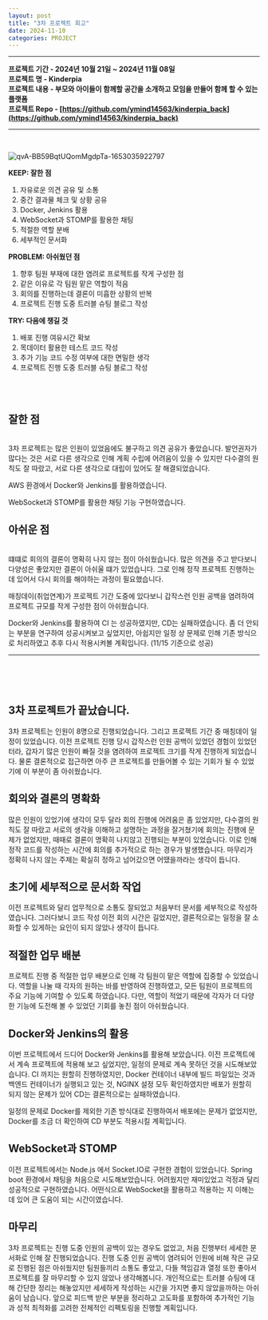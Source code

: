 ```yaml
---
layout: post
title: "3차 프로젝트 회고"
date: 2024-11-10
categories: PROJECT
---
```


<hr>

**프로젝트 기간 - 2024년 10월 21일 ~ 2024년 11월 08일** <br>
**프로젝트 명 - Kinderpia** <br>
**프로젝트 내용 - 부모와 아이들이 함께할 공간을 소개하고 모임을 만들어 함께 할 수 있는 플랫폼** <br>
**프로젝트 Repo - [https://github.com/ymind14563/kinderpia_back](https://github.com/ymind14563/kinderpia_back)**

<hr>


<br>

![qvA-BB59BqtUQomMgdpTa-1653035922797](https://github.com/user-attachments/assets/2409058b-4d8e-457a-bcf7-edbd1f0eb8e4)


**KEEP: 잘한 점**

1. 자유로운 의견 공유 및 소통
2. 중간 결과물 체크 및 상황 공유
3. Docker, Jenkins 활용
4. WebSocket과 STOMP를 활용한 채팅
5. 적절한 역할 분배
6. 세부적인 문서화

**PROBLEM: 아쉬웠던 점**

1. 향후 팀원 부재에 대한 염려로 프로젝트를 작게 구성한 점
2. 같은 이유로 각 팀원 맡은 역할이 적음
3. 회의를 진행하는데 결론이 미흡한 상황의 반복
4. 프로젝트 진행 도중 트러블 슈팅 블로그 작성

**TRY: 다음에 챙길 것**

1. 배포 진행 여유시간 확보
2. 목데이터 활용한 테스트 코드 작성
3. 추가 기능 코드 수정 여부에 대한 면밀한 생각
4. 프로젝트 진행 도중 트러블 슈팅 블로그 작성

<br>
<br>


<h2>잘한 점</h2><br> 
3차 프로젝트는 많은 인원이 있었음에도 불구하고 의견 공유가 좋았습니다.
발언권자가 많다는 것은 서로 다른 생각으로 인해 계획 수립에 어려움이 있을 수 있지만
다수결의 원칙도 잘 따랐고, 서로 다른 생각으로 대립이 있어도 잘 해결되었습니다.

AWS 환경에서 Docker와 Jenkins를 활용하였습니다.

WebSocket과 STOMP를 활용한 채팅 기능 구현하였습니다.
<br>

<h2>아쉬운 점</h2><br> 
떄떄로 회의의 결론이 명확히 나지 않는 점이 아쉬웠습니다.
많은 의견을 주고 받다보니 다양성은 좋았지만 결론이 아쉬울 떄가 있었습니다.
그로 인해 정작 프로젝트 진행하는데 있어서 다시 회의를 해야하는 과정이 필요했습니다.

매칭데이(취업연계)가 프로젝트 기간 도중에 있다보니 갑작스런 인원 공백을 염려하여
프로젝트 규모를 작게 구성한 점이 아쉬웠습니다.

Docker와 Jenkins를 활용하여 CI 는 성공하였지만, CD는 실패하였습니다.
좀 더 안되는 부분을 연구하여 성공시켜보고 싶었지만, 
아쉽지만 일정 상 문제로 인해 기존 방식으로 처리하였고 추후 다시 적용시켜볼 계획입니다.
(11/15 기준으로 성공)

<hr>
<br>
<br>
<br>

## 3차 프로젝트가 끝났습니다.

3차 프로젝트는 인원이 8명으로 진행되었습니다. 그리고 프로젝트 기간 중 매칭데이 일정이 있었습니다.
이전 프로젝트 진행 당시 갑작스런 인원 공백이 있었던 경험이 있었던터라,
갑자기 많은 인원이 빠질 것을 염려하여 프로젝트 크기를 작게 진행하게 되었습니다.
물론 결론적으로 접근하면 아주 큰 프로젝트를 만들어볼 수 있는 기회가 될 수 있었기에
이 부분이 좀 아쉬웠습니다.

## 회의와 결론의 명확화

많은 인원이 있었기에 생각이 모두 달라 회의 진행에 어려움은 좀 있었지만,
다수결의 원칙도 잘 따랐고 서로의 생각을 이해하고 설명하는 과정을 잘거쳤기에 
회의는 진행에 문제가 없었지만, 때때로 결론이 명확히 나지않고 진행되는 부분이 있었습니다.
이로 인해 정작 코드를 작성하는 시간에 회의를 추가적으로 하는 경우가 발생했습니다.
마무리가 정확히 나지 않는 주제는 확실히 정하고 넘어갔으면 어땠을까라는 생각이 듭니다.

## 초기에 세부적으로 문서화 작업

이전 프로젝트와 달리 업무적으로 소통도 잘되었고 처음부터 문서를 세부적으로 작성하였습니다.
그러다보니 코드 작성 이전 회의 시간은 길었지만, 
결론적으로는 일정을 잘 소화할 수 있게하는 요인이 되지 않았나 생각이 듭니다.

## 적절한 업무 배분

프로젝트 진행 중 적절한 업무 배분으로 인해 각 팀원이 맡은 역할에 집중할 수 있었습니다. 
역할을 나눌 때 각자의 원하는 바를 반영하여 진행하였고, 모든 팀원이 프로젝트의 주요 기능에 기여할 수 있도록 하였습니다. 다만, 역할이 적었기 때문에 각자가 더 다양한 기능에 도전해 볼 수 있었던 기회를 놓친 점이 아쉬웠습니다.

## Docker와 Jenkins의 활용

이번 프로젝트에서 드디어 Docker와 Jenkins를 활용해 보았습니다.
이전 프로젝트에서 계속 프로젝트에 적용해 보고 싶었지만, 일정의 문제로 계속 못하던 것을 시도해보았습니다.
CI 까지는 원할히 진행하였지만, Docker 컨테이너 내부에 빌드 파일있는 것과 백엔드 컨테이너가 실행되고 있는 것, NGINX 설정 모두 확인하였지만 배포가 원할히 되지 않는 문제가 있어 CD는 결론적으로는 실패하였습니다.

일정의 문제로 Docker를 제외한 기존 방식대로 진행하여서 배포에는 문제가 없었지만, Docker를 조금 더 확인하여 CD 부분도 적용시킬 계획입니다.

## WebSocket과 STOMP
이전 프로젝트에서는 Node.js 에서 Socket.IO로 구현한 경험이 있었습니다.
Spring boot 환경에서 채팅을 처음으로 시도해보았습니다. 어려웠지만 재미있었고 걱정과 달리 성공적으로 구현하였습니다. 어떤식으로 WebSocket을 활용하고 적용하는 지 이해는데 있어 큰 도움이 되는 시간이였습니다.

## 마무리

3차 프로젝트는 진행 도중 인원의 공백이 있는 경우도 없었고, 처음 진행부터 세세한 문서화로 인해 잘 진행되었습니다.
진행 도중 인원 공백이 염려되어 인원에 비해 작은 규모로 진행된 점은 아쉬웠지만 팀원들끼리 소통도 좋았고, 다들 책임감과 열정 또한 좋아서 프로젝트를 잘 마무리할 수 있지 않았나 생각해봅니다.
개인적으로는 트러블 슈팅에 대해 간단한 정리는 해놓았지만 세세하게 작성하는 시간을 가지면 좋지 않았을까하는 아쉬움이 남습니다. 앞으로 피드백 받은 부분을 정리하고 고도화를 포함하여 추가적인 기능과 성적 최적화를 고려한 전체적인 리펙토링을 진행할 계획입니다.